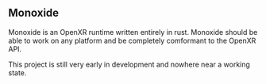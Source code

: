 ## Monoxide

Monoxide is an OpenXR runtime written entirely in rust. Monoxide should be able to work on any platform and be completely comformant to the OpenXR API. 

This project is still very early in development and nowhere near a working state.